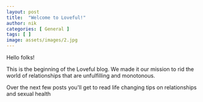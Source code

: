 ```yaml
---
layout: post
title:  "Welcome to Loveful!"
author: nik
categories: [ General ]
tags: [ ]
image: assets/images/2.jpg
---
```


Hello folks!

This is the beginning of the Loveful blog. We made it our mission to rid the world of relationships that are unfulfilling and monotonous. 

Over the next few posts you'll get to read life changing tips on relationships and sexual health
